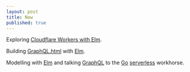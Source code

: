 ```yaml
---
layout: post
title: Now
published: true
---
```

Exploring [Cloudflare Workers with Elm](https://github.com/choonkeat/elm-serverless-edge).

Building [GraphQL.html](https://graphqlhtml.com/) with [Elm](http://elm-lang.org/).

Modelling with [Elm](http://elm-lang.org/) and talking [GraphQL](https://graphql.org/) to the [Go](https://blog.golang.org/concurrency-is-not-parallelism) [serverless](https://up.docs.apex.sh/) workhorse.
